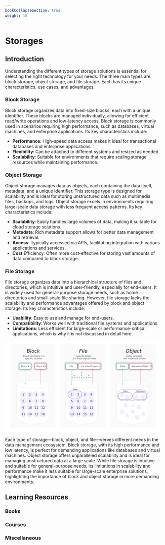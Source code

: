 ```yaml
---
bookCollapseSection: true
weight: 15
---
```


# Storages

## Introduction

Understanding the different types of storage solutions is essential for selecting the right technology for your needs. The three main types are block storage, object storage, and file storage. Each has its unique characteristics, use cases, and advantages.

### Block Storage

Block storage organizes data into fixed-size blocks, each with a unique identifier. These blocks are managed individually, allowing for efficient read/write operations and low-latency access. Block storage is commonly used in scenarios requiring high performance, such as databases, virtual machines, and enterprise applications. Its key characteristics include:

- **Performance**: High-speed data access makes it ideal for transactional databases and enterprise applications.
- **Flexibility**: Can be attached to different systems and resized as needed.
- **Scalability**: Suitable for environments that require scaling storage resources while maintaining performance.


### Object Storage

Object storage manages data as objects, each containing the data itself, metadata, and a unique identifier. This storage type is designed for scalability and is ideal for storing unstructured data such as multimedia files, backups, and logs. Object storage excels in environments requiring large-scale data storage with less frequent access patterns. Its key characteristics include:

- **Scalability**: Easily handles large volumes of data, making it suitable for cloud storage solutions.
- **Metadata**: Rich metadata support allows for better data management and retrieval.
- **Access**: Typically accessed via APIs, facilitating integration with various applications and services.
- **Cost** Efficiency: Often more cost-effective for storing vast amounts of data compared to block storage.


### File Storage

File storage organizes data into a hierarchical structure of files and directories, which is intuitive and user-friendly, especially for end-users. It is widely used for general-purpose storage needs, such as home directories and small-scale file sharing. However, file storage lacks the scalability and performance advantages offered by block and object storage. Its key characteristics include:

- **Usability**: Easy to use and manage for end-users.
- **Compatibility**: Works well with traditional file systems and applications.
- **Limitations**: Less efficient for large-scale or performance-critical applications, which is why it is not discussed in detail here.

![Storages](storage.jpg)

Each type of storage—block, object, and file—serves different needs in the data management ecosystem. Block storage, with its high performance and low latency, is perfect for demanding applications like databases and virtual machines. Object storage offers unparalleled scalability and is ideal for managing unstructured data at a large scale. While file storage is intuitive and suitable for general-purpose needs, its limitations in scalability and performance make it less suitable for large-scale enterprise solutions, highlighting the importance of block and object storage in more demanding environments.


## Learning Resources

### Books
### Courses
### Miscellaneous